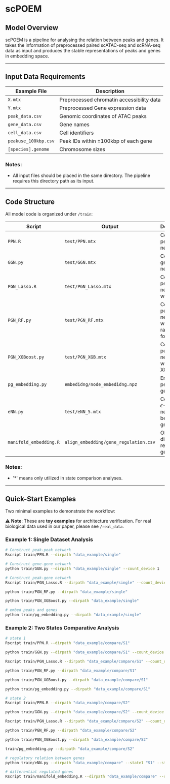# scPOEM

## Model Overview
scPOEM is a pipeline for analysing the relation between peaks and genes. It takes the information of preprocessed paired scATAC-seq and scRNA-seq data as input and produces the stable representations of peaks and genes in embedding space.

---

## Input Data Requirements

| Example File          | Description                                |
|---------------------|--------------------------------------------|
| `X.mtx`| Preprocessed chromatin accessibility data|
| `Y.mtx`| Preprocessed Gene expression data|
| `peak_data.csv`| Genomic coordinates of ATAC peaks|
| `gene_data.csv`| Gene names|
| `cell_data.csv`| Cell identifiers|
| `peakuse_100kbp.csv` | Peak IDs within ±100kbp of each gene|
 | `[species].genome`   | Chromosome sizes|

### Notes:
- All input files should be placed in the same directory. The pipeline requires this directory path as its input.
---

## Code Structure
All model code is organized under `/train`:


| Script | Output | Description |
|--------|--------|-------------|
| `PPN.R` | `test/PPN.mtx` | Construct peak-peak network |
| `GGN.py` | `test/GGN.mtx` | Construct gene-gene network |
| `PGN_Lasso.R` |`test/PGN_Lasso.mtx` | Construct peak-gene network with Lasso|
| `PGN_RF.py` |`test/PGN_RF.mtx` | Construct peak-gene network with random forest |
| `PGN_XGBoost.py` |`test/PGN_XGB.mtx` | Construct peak-gene network with XGBoost |
| `pg_embedding.py` |`embedidng/node_embedidng.npz` | Embed peaks and genes |
| `eNN.py` |`test/eNN_5.mtx` | Construct $\epsilon$-NN network between genes *|
| `manifold_embedding.R` |`align_embedding/gene_regulation.csv` | Obtain differential regulated genes *|

### Notes:
- '*' means only utilized in state comparison analyses.

---

## Quick-Start Examples
Two minimal examples to demonstrate the workflow:

⚠️ **Note**: These are **toy examples** for architecture verification. For real biological data used in our paper, please see `/real_data`.

### Example 1: Single Dataset Analysis
```bash
# Construct peak-peak network
Rscript train/PPN.R --dirpath "data_example/single"

# Construct gene-gene network
python train/GGN.py --dirpath "data_example/single" --count_device 1

# Construct peak-gene network
Rscript train/PGN_Lasso.R --dirpath "data_example/single" --count_device 1

python train/PGN_RF.py --dirpath "data_example/single"

python train/PGN_XGBoost.py --dirpath "data_example/single"

# embed peaks and genes
python train/pg_embedding.py --dirpath "data_example/single"
```

### Example 2: Two States Comparative Analysis
```bash
# state 1
Rscript train/PPN.R --dirpath "data_example/compare/S1"

python train/GGN.py --dirpath "data_example/compare/S1" --count_device 1

Rscript train/PGN_Lasso.R --dirpath "data_example/compare/S1" --count_device 1

python train/PGN_RF.py --dirpath "data_example/compare/S1"

python train/PGN_XGBoost.py --dirpath "data_example/compare/S1"

python train/pg_embedding.py --dirpath "data_example/compare/S1"

# state 2
Rscript train/PPN.R --dirpath "data_example/compare/S2"

python train/GGN.py --dirpath "data_example/compare/S2" --count_device 1

Rscript train/PGN_Lasso.R --dirpath "data_example/compare/S2" --count_device 1

python train/PGN_RF.py --dirpath "data_example/compare/S2"

python train/PGN_XGBoost.py --dirpath "data_example/compare/S2"

train/pg_embedding.py --dirpath "data_example/compare/S2"

# regulatory relation between genes
python train/eNN.py --dirpath "data_example/compare" --state1 "S1" --state2 "S2"

# differential regulated genes
Rscript train/manifold_embedding.R --dirpath "data_example/compare" --state1 "S1" --state2 "S2"
```